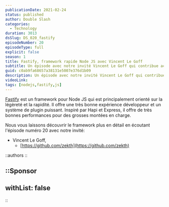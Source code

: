 ```yaml
---
publicationDate: 2021-02-24
status: published
author: Double Slash
categories:
  - Technology
duration: 3013
dsSlug: DS_020_fastify
episodeNumber: 20
episodeType: full
explicit: false
season: 1
title: Fastify, framework rapide Node JS avec Vincent Le Goff
subtitle: Un épisode avec notre invité Vincent Le Goff qui contribue activement au projet Fastify. Un framework pour Node JS orienté vitesse et légèreté
guid: c0ab9fa68657a38131e5007e376d1b09
description: Un épisode avec notre invité Vincent Le Goff qui contribue activement au projet Fastify. Un framework pour Node JS orienté vitesse et légèreté.
videoLink:
tags: [nodejs,fastify,js]
---
```


[Fastify](https://www.fastify.io/) est un framework pour Node JS qui est principalement orienté sur la légèreté et la rapidité.
Il offre une très bonne expérience développeur et un système de plugin puissant.
Inspiré par Hapi et Express, il offre de très bonnes performances pour des grosses montées en charge.

Nous vous laissons découvrir le framework plus en détail en écoutant l'épisode numéro 20 avec notre invité:

- Vincent Le Goff,
  - [https://github.com/zekth](https://github.com/zekth)

::authors
::

::Sponsor
---
withList: false
---
::

